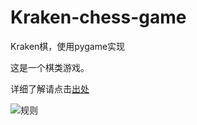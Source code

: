 # Kraken-chess-game

Kraken棋，使用pygame实现

这是一个棋类游戏。

详细了解请点击[出处](https://www.xiaohongshu.com/discovery/item/6278cd430000000001027f9d)

![规则](https://user-images.githubusercontent.com/88281489/169220448-9d8f7545-9907-4fb8-a2aa-5ecd595844db.png)
